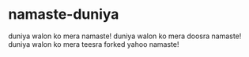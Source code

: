 # namaste-duniya
duniya walon ko mera namaste!
duniya walon ko mera doosra namaste!
duniya walon ko mera teesra forked yahoo namaste!

